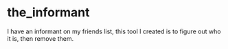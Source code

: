 the_informant
========

I have an informant on my friends list, this tool I created is to figure out who it is, then remove them. 
